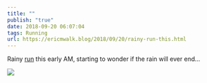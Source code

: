 ```yaml
---
title: ""
publish: "true"
date: 2018-09-20 06:07:04
tags: Running
url: https://ericmwalk.blog/2018/09/20/rainy-run-this.html
---
```


Rainy [run](https://www.strava.com/activities/1854048475) this early AM, starting to wonder if the rain will ever end...

![](https://ericmwalk.blog/uploads/2022/ff909910fe.jpg)